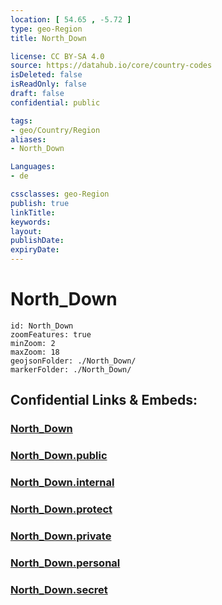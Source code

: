 ```yaml
---
location: [ 54.65 , -5.72 ] 
type: geo-Region
title: North_Down

license: CC BY-SA 4.0
source: https://datahub.io/core/country-codes
isDeleted: false
isReadOnly: false
draft: false
confidential: public

tags:
- geo/Country/Region
aliases:
- North_Down

Languages:
- de

cssclasses: geo-Region
publish: true
linkTitle: 
keywords: 
layout: 
publishDate: 
expiryDate: 
---
```


# North_Down

```leaflet
id: North_Down
zoomFeatures: true 
minZoom: 2 
maxZoom: 18
geojsonFolder: ./North_Down/
markerFolder: ./North_Down/
```


## Confidential Links & Embeds: 

### [North_Down](/_Standards/Earth/Continent/Europe/Europe~North/UK/Ireland~North/counties~Ireland~North/Ards_and_North_Down/cities~Ards_and_North_Down/North_Down.md) 

### [North_Down.public](/_public/Earth/Continent/Europe/Europe~North/UK/Ireland~North/counties~Ireland~North/Ards_and_North_Down/cities~Ards_and_North_Down/North_Down.public.md) 

### [North_Down.internal](/_internal/Earth/Continent/Europe/Europe~North/UK/Ireland~North/counties~Ireland~North/Ards_and_North_Down/cities~Ards_and_North_Down/North_Down.internal.md) 

### [North_Down.protect](/_protect/Earth/Continent/Europe/Europe~North/UK/Ireland~North/counties~Ireland~North/Ards_and_North_Down/cities~Ards_and_North_Down/North_Down.protect.md) 

### [North_Down.private](/_private/Earth/Continent/Europe/Europe~North/UK/Ireland~North/counties~Ireland~North/Ards_and_North_Down/cities~Ards_and_North_Down/North_Down.private.md) 

### [North_Down.personal](/_personal/Earth/Continent/Europe/Europe~North/UK/Ireland~North/counties~Ireland~North/Ards_and_North_Down/cities~Ards_and_North_Down/North_Down.personal.md) 

### [North_Down.secret](/_secret/Earth/Continent/Europe/Europe~North/UK/Ireland~North/counties~Ireland~North/Ards_and_North_Down/cities~Ards_and_North_Down/North_Down.secret.md)

